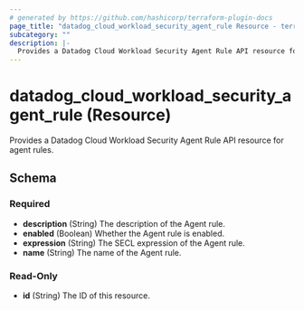 ```yaml
---
# generated by https://github.com/hashicorp/terraform-plugin-docs
page_title: "datadog_cloud_workload_security_agent_rule Resource - terraform-provider-datadog"
subcategory: ""
description: |-
  Provides a Datadog Cloud Workload Security Agent Rule API resource for agent rules.
---
```


# datadog_cloud_workload_security_agent_rule (Resource)

Provides a Datadog Cloud Workload Security Agent Rule API resource for agent rules.



<!-- schema generated by tfplugindocs -->
## Schema

### Required

- **description** (String) The description of the Agent rule.
- **enabled** (Boolean) Whether the Agent rule is enabled.
- **expression** (String) The SECL expression of the Agent rule.
- **name** (String) The name of the Agent rule.

### Read-Only

- **id** (String) The ID of this resource.


